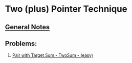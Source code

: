 # Two (plus) Pointer Technique

## [General Notes](./gNotes.md)

## Problems:

1. [Pair with Target Sum - TwoSum - (easy)](Problems/twosum.md)